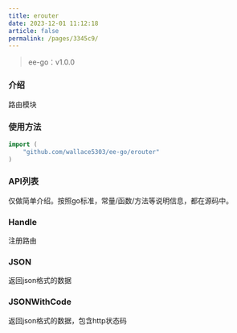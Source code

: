 ```yaml
---
title: erouter
date: 2023-12-01 11:12:18
article: false
permalink: /pages/3345c9/
---
```


> ee-go：v1.0.0

###  介绍
路由模块

###  使用方法
```go
import (
	"github.com/wallace5303/ee-go/erouter"
)
```

###  API列表
仅做简单介绍。按照go标准，常量/函数/方法等说明信息，都在源码中。

###  Handle
注册路由

###  JSON
返回json格式的数据

###  JSONWithCode
返回json格式的数据，包含http状态码
